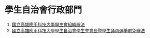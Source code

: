 # 學生自治會行政部門

1.  [國立高雄應用科技大學學生會組織辦法](https://github.com/grapherd/kuaslaw/tree/master/2.學生自治會行政部門/1.國立高雄應用科技大學學生會組織辦法)
2.  [國立高雄應用科技大學學生自治會學生會會長暨學生議員選舉罷免辦法](https://github.com/grapherd/kuaslaw/tree/master/2.學生自治會行政部門/2.國立高雄應用科技大學學生自治會學生會會長暨學生議員選舉罷免辦法)
